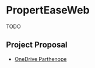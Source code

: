 # PropertEaseWeb
TODO

## Project Proposal
- [OneDrive Parthenope](https://studentiuniparthenope-my.sharepoint.com/:p:/g/personal/alexandr_benbaccar001_studenti_uniparthenope_it/Ee6KwVJelLJHin2qzNJS0aABSmvxKxIUtsIDnkvrNbuIlw?e=3dGPjz)
